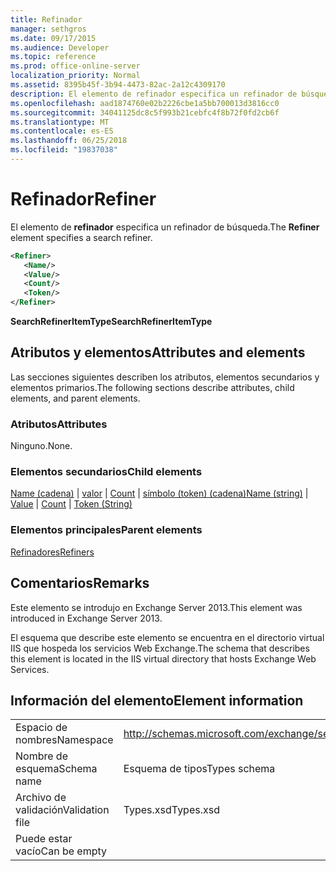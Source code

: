 ```yaml
---
title: Refinador
manager: sethgros
ms.date: 09/17/2015
ms.audience: Developer
ms.topic: reference
ms.prod: office-online-server
localization_priority: Normal
ms.assetid: 8395b45f-3b94-4473-82ac-2a12c4309170
description: El elemento de refinador especifica un refinador de búsqueda.
ms.openlocfilehash: aad1874760e02b2226cbe1a5bb700013d3816cc0
ms.sourcegitcommit: 34041125dc8c5f993b21cebfc4f8b72f0fd2cb6f
ms.translationtype: MT
ms.contentlocale: es-ES
ms.lasthandoff: 06/25/2018
ms.locfileid: "19837038"
---
```

# <a name="refiner"></a><span data-ttu-id="f33c5-103">Refinador</span><span class="sxs-lookup"><span data-stu-id="f33c5-103">Refiner</span></span>

<span data-ttu-id="f33c5-104">El elemento de **refinador** especifica un refinador de búsqueda.</span><span class="sxs-lookup"><span data-stu-id="f33c5-104">The **Refiner** element specifies a search refiner.</span></span> 
  
```XML
<Refiner>
   <Name/>
   <Value/>
   <Count/>
   <Token/>
</Refiner>
```

 <span data-ttu-id="f33c5-105">**SearchRefinerItemType**</span><span class="sxs-lookup"><span data-stu-id="f33c5-105">**SearchRefinerItemType**</span></span>
## <a name="attributes-and-elements"></a><span data-ttu-id="f33c5-106">Atributos y elementos</span><span class="sxs-lookup"><span data-stu-id="f33c5-106">Attributes and elements</span></span>

<span data-ttu-id="f33c5-107">Las secciones siguientes describen los atributos, elementos secundarios y elementos primarios.</span><span class="sxs-lookup"><span data-stu-id="f33c5-107">The following sections describe attributes, child elements, and parent elements.</span></span>
  
### <a name="attributes"></a><span data-ttu-id="f33c5-108">Atributos</span><span class="sxs-lookup"><span data-stu-id="f33c5-108">Attributes</span></span>

<span data-ttu-id="f33c5-109">Ninguno.</span><span class="sxs-lookup"><span data-stu-id="f33c5-109">None.</span></span>
  
### <a name="child-elements"></a><span data-ttu-id="f33c5-110">Elementos secundarios</span><span class="sxs-lookup"><span data-stu-id="f33c5-110">Child elements</span></span>

<span data-ttu-id="f33c5-111">[Name (cadena)](name-string.md) | [valor](value.md) | [Count](count.md) | [símbolo (token) (cadena)](token-string.md)</span><span class="sxs-lookup"><span data-stu-id="f33c5-111">[Name (string)](name-string.md) | [Value](value.md) | [Count](count.md) | [Token (String)](token-string.md)</span></span>
  
### <a name="parent-elements"></a><span data-ttu-id="f33c5-112">Elementos principales</span><span class="sxs-lookup"><span data-stu-id="f33c5-112">Parent elements</span></span>

[<span data-ttu-id="f33c5-113">Refinadores</span><span class="sxs-lookup"><span data-stu-id="f33c5-113">Refiners</span></span>](refiners.md)
  
## <a name="remarks"></a><span data-ttu-id="f33c5-114">Comentarios</span><span class="sxs-lookup"><span data-stu-id="f33c5-114">Remarks</span></span>

<span data-ttu-id="f33c5-115">Este elemento se introdujo en Exchange Server 2013.</span><span class="sxs-lookup"><span data-stu-id="f33c5-115">This element was introduced in Exchange Server 2013.</span></span>
  
<span data-ttu-id="f33c5-116">El esquema que describe este elemento se encuentra en el directorio virtual IIS que hospeda los servicios Web Exchange.</span><span class="sxs-lookup"><span data-stu-id="f33c5-116">The schema that describes this element is located in the IIS virtual directory that hosts Exchange Web Services.</span></span>
  
## <a name="element-information"></a><span data-ttu-id="f33c5-117">Información del elemento</span><span class="sxs-lookup"><span data-stu-id="f33c5-117">Element information</span></span>

|||
|:-----|:-----|
|<span data-ttu-id="f33c5-118">Espacio de nombres</span><span class="sxs-lookup"><span data-stu-id="f33c5-118">Namespace</span></span>  <br/> |http://schemas.microsoft.com/exchange/services/2006/types  <br/> |
|<span data-ttu-id="f33c5-119">Nombre de esquema</span><span class="sxs-lookup"><span data-stu-id="f33c5-119">Schema name</span></span>  <br/> |<span data-ttu-id="f33c5-120">Esquema de tipos</span><span class="sxs-lookup"><span data-stu-id="f33c5-120">Types schema</span></span>  <br/> |
|<span data-ttu-id="f33c5-121">Archivo de validación</span><span class="sxs-lookup"><span data-stu-id="f33c5-121">Validation file</span></span>  <br/> |<span data-ttu-id="f33c5-122">Types.xsd</span><span class="sxs-lookup"><span data-stu-id="f33c5-122">Types.xsd</span></span>  <br/> |
|<span data-ttu-id="f33c5-123">Puede estar vacío</span><span class="sxs-lookup"><span data-stu-id="f33c5-123">Can be empty</span></span>  <br/> ||
   

